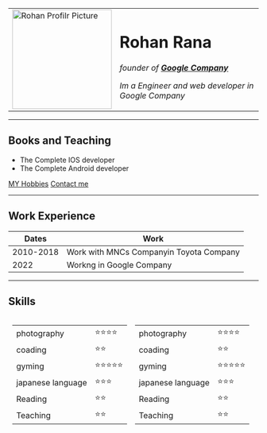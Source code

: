 <html>
<head>
    <tital> </tital>
</head>
<body>
    <table cellspacing="20">
        <tr>
            <td> <img src="https://media-exp1.licdn.com/dms/image/C5603AQHgfqA0feYBMg/profile-displayphoto-shrink_800_800/0/1621663444443?e=1652313600&v=beta&t=6u7La1yeDEypHwynpEGaan9VOK0hB2_FjgEZFXuASrY" alt="Rohan Profilr Picture" weidth="200" height="200"></td>
            <td> <h1> Rohan Rana </h1>
                <P><em> founder of <strong><a href="https://www.google.com/?/company">Google Company </a></strong></em></P>
                <p> <em>Im a Engineer and web developer in Google Company</em></p></td>
        </tr>
    </table>
    <hr>
        <h2> Books and Teaching </h2>
    <ul>
        <li> The Complete IOS developer</li>
        <li> The Complete Android developer</li>
    </ul>
    <a href="hobbies.html"> MY Hobbies</a>
    <a href="contact.html"> Contact me</a>
    <hr>
    <h2> Work Experience</h2>
    <table cellspacing="20">
        <thead>
<tr>
    <th> Dates</th>
 <th>Work</th> </tr>
        </thead>
        <tr>
<td> 2010-2018</td>
<td> Work with MNCs Companyin Toyota Company </td>
        </tr>
        <tr>
<td> 2022</td>
<td> Workng in Google Company</td>
        </tr>
    </table>
    <hr>
    <h2> Skills </h2>
    <table cellspacing="20">
        <thead>
<tr>
    <td><table>
        <tr>
            <td>photography</td>
            <td>⭐⭐⭐⭐</td>
            </tr>
            <tr>
            <td>coading</td>
            <td>⭐⭐ </td>
        </tr>
        <tr>
            <td>gyming</td>
           <td>⭐⭐⭐⭐⭐ </td>
        </tr>
        <tr>
            <td>japanese language </td>
            <td> ⭐⭐⭐</td>
        </tr>
        <tr>
            <td> Reading</td>
            <td> ⭐⭐</td>
        </tr>
        <tr>
            <td> Teaching</td>
            <td> ⭐⭐</td>
        </tr>
    </table></td>
    <td><table>
        <tr>
            <td>photography</td>
            <td>⭐⭐⭐⭐</td>
            </tr>
            <tr>
            <td>coading</td>
            <td>⭐⭐ </td>
        </tr>
        <tr>
            <td>gyming</td>
           <td>⭐⭐⭐⭐⭐ </td>
        </tr>
        <tr>
            <td>japanese language </td>
            <td> ⭐⭐⭐</td>
        </tr>
        <tr>
            <td> Reading</td>
            <td> ⭐⭐</td>
        </tr>
        <tr>
            <td> Teaching</td>
            <td> ⭐⭐</td>
        </tr>
    </table></td>
</tr>
        </thead>


</body>
</html> 
